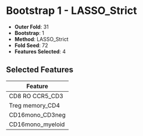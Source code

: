 # Bootstrap 1 - LASSO_Strict

- **Outer Fold**: 31
- **Bootstrap**: 1
- **Method**: LASSO_Strict
- **Fold Seed**: 72
- **Features Selected**: 4

## Selected Features

| Feature |
|---------|
| CD8 RO CCR5_CD3 |
| Treg memory_CD4 |
| CD16mono_CD3neg |
| CD16mono_myeloid |

